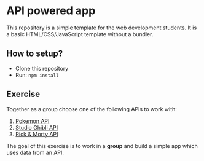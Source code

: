 # API powered app

This repository is a simple template for the web development students. It is a basic HTML/CSS/JavaScript template without a bundler.

## How to setup?

- Clone this repository
- Run: `npm install`

## Exercise

Together as a group choose one of the following APIs to work with:

1. [Pokemon API](https://pokeapi.co)
2. [Studio Ghibli API](https://ghibliapi.herokuapp.com/)
3. [Rick & Morty API](https://rickandmortyapi.com/)

The goal of this exercise is to work in a **group** and build a simple app which uses data from an API.
